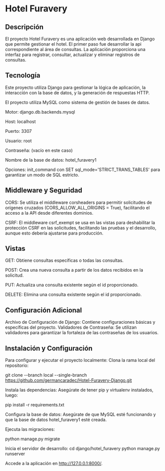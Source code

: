 # Hotel Furavery

## Descripción
El proyecto Hotel Furavery es una aplicación web desarrollada en Django que permite gestionar el hotel. El primer paso fue desarrollar la api correspondiente al área de consultas. La aplicación proporciona una interfaz para registrar, consultar, actualizar y eliminar registros de consultas.

## Tecnología
Este proyecto utiliza Django para gestionar la lógica de aplicación, la interacción con la base de datos, y la generación de respuestas HTTP.

El proyecto utiliza MySQL como sistema de gestión de bases de datos.

Motor: django.db.backends.mysql

Host: localhost

Puerto: 3307

Usuario: root

Contraseña: (vacío en este caso)

Nombre de la base de datos: hotel_furavery1

Opciones: init_command con SET sql_mode='STRICT_TRANS_TABLES' para garantizar un modo de SQL estricto.

## Middleware y Seguridad

CORS: Se utiliza el middleware corsheaders para permitir solicitudes de orígenes cruzados (CORS_ALLOW_ALL_ORIGINS = True), facilitando el acceso a la API desde diferentes dominios.

CSRF: El middleware csrf_exempt se usa en las vistas para deshabilitar la protección CSRF en las solicitudes, facilitando las pruebas y el desarrollo, aunque esto debería ajustarse para producción.

## Vistas

GET: Obtiene consultas específicas o todas las consultas.

POST: Crea una nueva consulta a partir de los datos recibidos en la solicitud.

PUT: Actualiza una consulta existente según el id proporcionado.

DELETE: Elimina una consulta existente según el id proporcionado.

## Configuración Adicional

Archivo de Configuración de Django: Contiene configuraciones básicas y específicas del proyecto.
Validadores de Contraseña: Se utilizan validadores para garantizar la fortaleza de las contraseñas de los usuarios.

## Instalación y Configuración

Para configurar y ejecutar el proyecto localmente:
Clona la rama local del repositorio:

git clone --branch local --single-branch https://github.com/germancaradec/Hotel-Furavery-Django.git

Instala las dependencias:
Asegúrate de tener pip y virtualenv instalados, luego:

pip install -r requirements.txt

Configura la base de datos: 
Asegúrate de que MySQL esté funcionando y que la base de datos hotel_furavery1 esté creada.

Ejecuta las migraciones:

python manage.py migrate

Inicia el servidor de desarrollo:
cd django/hotel_furavery
python manage.py runserver

Accede a la aplicación en http://127.0.0.1:8000/.
